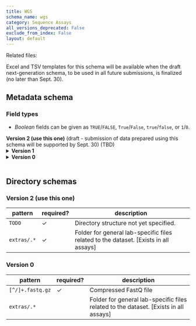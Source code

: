 ```yaml
---
title: WGS
schema_name: wgs
category: Sequence Assays
all_versions_deprecated: False
exclude_from_index: False
layout: default
---
```


Related files:

Excel and TSV templates for this schema will be available when the draft next-generation schema, to be used in all future submissions, is finalized (no later than Sept. 30).



## Metadata schema

### Field types
- *Boolean* fields can be given as `TRUE`/`FALSE`, `True`/`False`, `true`/`false`, or `1`/`0`.  


<summary><b>Version 2 (use this one)</b> (draft - submission of data prepared using this schema will be supported by Sept. 30) (TBD)</summary>


<details markdown="1" ><summary><b>Version 1</b></summary>


### Shared by all types

<a name="version"></a>
##### [`version`](#version)
Version of the schema to use when validating this metadata.

| constraint | value |
| --- | --- |
| enum | `1` |
| required | `True` |

<a name="description"></a>
##### [`description`](#description)
Free-text description of this assay.

| constraint | value |
| --- | --- |
| required | `True` |

<a name="donor_id"></a>
##### [`donor_id`](#donor_id)
HuBMAP Display ID of the donor of the assayed tissue. Example: `ABC123`.

| constraint | value |
| --- | --- |
| pattern (regular expression) | <code>[A-Z]+[0-9]+</code> |
| required | `True` |

<a name="tissue_id"></a>
##### [`tissue_id`](#tissue_id)
HuBMAP Display ID of the assayed tissue. Example: `ABC123-BL-1-2-3_456`.

| constraint | value |
| --- | --- |
| pattern (regular expression) | <code>(([A-Z]+[0-9]+)-[A-Z]{2}\d*(-\d+)+(_\d+)?)(,([A-Z]+[0-9]+)-[A-Z]{2}\d*(-\d+)+(_\d+)?)*</code> |
| required | `True` |

<a name="execution_datetime"></a>
##### [`execution_datetime`](#execution_datetime)
Start date and time of assay, typically a date-time stamped folder generated by the acquisition instrument. YYYY-MM-DD hh:mm, where YYYY is the year, MM is the month with leading 0s, and DD is the day with leading 0s, hh is the hour with leading zeros, mm are the minutes with leading zeros.

| constraint | value |
| --- | --- |
| type | `datetime` |
| format | `%Y-%m-%d %H:%M` |
| required | `True` |

<a name="protocols_io_doi"></a>
##### [`protocols_io_doi`](#protocols_io_doi)
DOI for protocols.io referring to the protocol for this assay.

| constraint | value |
| --- | --- |
| required | `True` |
| pattern (regular expression) | <code>10\.17504/.*</code> |
| url | prefix: <code>https://dx.doi.org/</code> |

<a name="operator"></a>
##### [`operator`](#operator)
Name of the person responsible for executing the assay.

| constraint | value |
| --- | --- |
| required | `True` |

<a name="operator_email"></a>
##### [`operator_email`](#operator_email)
Email address for the operator.

| constraint | value |
| --- | --- |
| format | `email` |
| required | `True` |

<a name="pi"></a>
##### [`pi`](#pi)
Name of the principal investigator responsible for the data.

| constraint | value |
| --- | --- |
| required | `True` |

<a name="pi_email"></a>
##### [`pi_email`](#pi_email)
Email address for the principal investigator.

| constraint | value |
| --- | --- |
| format | `email` |
| required | `True` |

<a name="assay_category"></a>
##### [`assay_category`](#assay_category)
Each assay is placed into one of the following 4 general categories: generation of images of microscopic entities, identification & quantitation of molecules by mass spectrometry, imaging mass spectrometry, and determination of nucleotide sequence.

| constraint | value |
| --- | --- |
| enum | `sequence` |
| required | `True` |

<a name="assay_type"></a>
##### [`assay_type`](#assay_type)
The specific type of assay being executed.

| constraint | value |
| --- | --- |
| enum | `WGS` |
| required | `True` |

<a name="analyte_class"></a>
##### [`analyte_class`](#analyte_class)
Analytes are the target molecules being measured with the assay.

| constraint | value |
| --- | --- |
| enum | `DNA` |
| required | `True` |

<a name="is_targeted"></a>
##### [`is_targeted`](#is_targeted)
Specifies whether or not a specific molecule(s) is/are targeted for detection/measurement by the assay.

| constraint | value |
| --- | --- |
| type | `boolean` |
| required | `True` |

<a name="acquisition_instrument_vendor"></a>
##### [`acquisition_instrument_vendor`](#acquisition_instrument_vendor)
An acquisition instrument is the device that contains the signal detection hardware and signal processing software. Assays generate signals such as light of various intensities or color or signals representing the molecular mass.

| constraint | value |
| --- | --- |
| required | `True` |

<a name="acquisition_instrument_model"></a>
##### [`acquisition_instrument_model`](#acquisition_instrument_model)
Manufacturers of an acquisition instrument may offer various versions (models) of that instrument with different features or sensitivities. Differences in features or sensitivities may be relevant to processing or interpretation of the data.

| constraint | value |
| --- | --- |
| required | `True` |

### Unique to this type

<a name="gdna_fragmentation_quality_assurance"></a>
##### [`gdna_fragmentation_quality_assurance`](#gdna_fragmentation_quality_assurance)
Is the gDNA integrity good enough for WGS? This is usually checked through running a gel.

| constraint | value |
| --- | --- |
| enum | `Pass` or `Fail` |
| required | `True` |

<a name="dna_assay_input_value"></a>
##### [`dna_assay_input_value`](#dna_assay_input_value)
Amount of DNA input into library preparation.

| constraint | value |
| --- | --- |
| type | `number` |
| required | `True` |

<a name="dna_assay_input_unit"></a>
##### [`dna_assay_input_unit`](#dna_assay_input_unit)
Units of DNA input into library preparation. Leave blank if not applicable.

| constraint | value |
| --- | --- |
| enum | `ug` |
| required | `False` |
| required if | `dna_assay_input_value` present |

<a name="library_construction_method"></a>
##### [`library_construction_method`](#library_construction_method)
Describes DNA library preparation kit. Modality of isolating gDNA, Fragmentation and generating sequencing libraries.

| constraint | value |
| --- | --- |
| required | `True` |

<a name="library_construction_protocols_io_doi"></a>
##### [`library_construction_protocols_io_doi`](#library_construction_protocols_io_doi)
A link to the protocol document containing the library construction method (including version) that was used.

| constraint | value |
| --- | --- |
| required | `True` |
| pattern (regular expression) | <code>10\.17504/.*</code> |
| url | prefix: <code>https://dx.doi.org/</code> |

<a name="library_layout"></a>
##### [`library_layout`](#library_layout)
State whether the library was generated for single-end or paired end sequencing.

| constraint | value |
| --- | --- |
| enum | `single-end` or `paired-end` |
| required | `True` |

<a name="library_adapter_sequence"></a>
##### [`library_adapter_sequence`](#library_adapter_sequence)
The adapter sequence to be used for adapter trimming starting with the 5' end. (eg. 5-ATCCTGAGAA) Example: `5-AATGATACGGCGACCACCGAGATCTACACTCTTTCCCTACACGACGCTCTTCCGATCT`.

| constraint | value |
| --- | --- |
| pattern (regular expression) | <code>5-[GATCU]+</code> |
| required | `True` |

<a name="library_final_yield"></a>
##### [`library_final_yield`](#library_final_yield)
Total amount of library after final pcr amplification step.

| constraint | value |
| --- | --- |
| type | `number` |
| required | `True` |

<a name="library_final_yield_unit"></a>
##### [`library_final_yield_unit`](#library_final_yield_unit)
Total units of library after final pcr amplification step. Leave blank if not applicable.

| constraint | value |
| --- | --- |
| enum | `ng` |
| required | `False` |
| required if | `library_final_yield` present |

<a name="library_average_fragment_size"></a>
##### [`library_average_fragment_size`](#library_average_fragment_size)
Average size in basepairs (bp) of sequencing library fragments estimated via gel electrophoresis or bioanalyzer/tapestation.

| constraint | value |
| --- | --- |
| type | `integer` |
| required | `True` |

<a name="sequencing_reagent_kit"></a>
##### [`sequencing_reagent_kit`](#sequencing_reagent_kit)
Reagent kit used for sequencing.

| constraint | value |
| --- | --- |
| required | `True` |

<a name="sequencing_read_format"></a>
##### [`sequencing_read_format`](#sequencing_read_format)
Slash-delimited list of the number of sequencing cycles for, for example, Read1, i7 index, i5 index, and Read2. Example: `12/34/56`.

| constraint | value |
| --- | --- |
| pattern (regular expression) | <code>\d+(/\d+)+</code> |
| required | `True` |

<a name="sequencing_read_percent_q30"></a>
##### [`sequencing_read_percent_q30`](#sequencing_read_percent_q30)
Q30 is the weighted average of all the reads (e.g. # bases UMI * q30 UMI + # bases R2 * q30 R2 + ...)

| constraint | value |
| --- | --- |
| type | `number` |
| required | `True` |
| minimum | `0` |
| maximum | `100` |

<a name="sequencing_phix_percent"></a>
##### [`sequencing_phix_percent`](#sequencing_phix_percent)
Percent PhiX loaded to the run.

| constraint | value |
| --- | --- |
| type | `number` |
| required | `True` |
| minimum | `0` |
| maximum | `100` |

<a name="contributors_path"></a>
##### [`contributors_path`](#contributors_path)
Relative path to file with ORCID IDs for contributors for this dataset.

| constraint | value |
| --- | --- |
| required | `True` |

<a name="data_path"></a>
##### [`data_path`](#data_path)
Relative path to file or directory with instrument data. Downstream processing will depend on filename extension conventions.

| constraint | value |
| --- | --- |
| required | `True` |

</details>



<details markdown="1" ><summary><b>Version 0</b></summary>


### Shared by all types

<a name="donor_id"></a>
##### [`donor_id`](#donor_id)
HuBMAP Display ID of the donor of the assayed tissue. Example: `ABC123`.

| constraint | value |
| --- | --- |
| pattern (regular expression) | <code>[A-Z]+[0-9]+</code> |
| required | `True` |

<a name="tissue_id"></a>
##### [`tissue_id`](#tissue_id)
HuBMAP Display ID of the assayed tissue. Example: `ABC123-BL-1-2-3_456`.

| constraint | value |
| --- | --- |
| pattern (regular expression) | <code>([A-Z]+[0-9]+)-[A-Z]{2}\d*(-\d+)+(_\d+)?</code> |
| required | `True` |

<a name="execution_datetime"></a>
##### [`execution_datetime`](#execution_datetime)
Start date and time of assay, typically a date-time stamped folder generated by the acquisition instrument. YYYY-MM-DD hh:mm, where YYYY is the year, MM is the month with leading 0s, and DD is the day with leading 0s, hh is the hour with leading zeros, mm are the minutes with leading zeros.

| constraint | value |
| --- | --- |
| type | `datetime` |
| format | `%Y-%m-%d %H:%M` |
| required | `True` |

<a name="protocols_io_doi"></a>
##### [`protocols_io_doi`](#protocols_io_doi)
DOI for protocols.io referring to the protocol for this assay.

| constraint | value |
| --- | --- |
| required | `True` |
| pattern (regular expression) | <code>10\.17504/.*</code> |
| url | prefix: <code>https://dx.doi.org/</code> |

<a name="operator"></a>
##### [`operator`](#operator)
Name of the person responsible for executing the assay.

| constraint | value |
| --- | --- |
| required | `True` |

<a name="operator_email"></a>
##### [`operator_email`](#operator_email)
Email address for the operator.

| constraint | value |
| --- | --- |
| format | `email` |
| required | `True` |

<a name="pi"></a>
##### [`pi`](#pi)
Name of the principal investigator responsible for the data.

| constraint | value |
| --- | --- |
| required | `True` |

<a name="pi_email"></a>
##### [`pi_email`](#pi_email)
Email address for the principal investigator.

| constraint | value |
| --- | --- |
| format | `email` |
| required | `True` |

<a name="assay_category"></a>
##### [`assay_category`](#assay_category)
Each assay is placed into one of the following 4 general categories: generation of images of microscopic entities, identification & quantitation of molecules by mass spectrometry, imaging mass spectrometry, and determination of nucleotide sequence.

| constraint | value |
| --- | --- |
| enum | `sequence` |
| required | `True` |

<a name="assay_type"></a>
##### [`assay_type`](#assay_type)
The specific type of assay being executed.

| constraint | value |
| --- | --- |
| enum | `WGS` |
| required | `True` |

<a name="analyte_class"></a>
##### [`analyte_class`](#analyte_class)
Analytes are the target molecules being measured with the assay.

| constraint | value |
| --- | --- |
| enum | `DNA` |
| required | `True` |

<a name="is_targeted"></a>
##### [`is_targeted`](#is_targeted)
Specifies whether or not a specific molecule(s) is/are targeted for detection/measurement by the assay.

| constraint | value |
| --- | --- |
| type | `boolean` |
| required | `True` |

<a name="acquisition_instrument_vendor"></a>
##### [`acquisition_instrument_vendor`](#acquisition_instrument_vendor)
An acquisition instrument is the device that contains the signal detection hardware and signal processing software. Assays generate signals such as light of various intensities or color or signals representing the molecular mass.

| constraint | value |
| --- | --- |
| required | `True` |

<a name="acquisition_instrument_model"></a>
##### [`acquisition_instrument_model`](#acquisition_instrument_model)
Manufacturers of an acquisition instrument may offer various versions (models) of that instrument with different features or sensitivities. Differences in features or sensitivities may be relevant to processing or interpretation of the data.

| constraint | value |
| --- | --- |
| required | `True` |

### Unique to this type

<a name="gdna_fragmentation_quality_assurance"></a>
##### [`gdna_fragmentation_quality_assurance`](#gdna_fragmentation_quality_assurance)
Is the gDNA integrity good enough for WGS? This is usually checked through running a gel.

| constraint | value |
| --- | --- |
| enum | `Pass` or `Fail` |
| required | `True` |

<a name="dna_assay_input_value"></a>
##### [`dna_assay_input_value`](#dna_assay_input_value)
Amount of DNA input into library preparation.

| constraint | value |
| --- | --- |
| type | `number` |
| required | `True` |

<a name="dna_assay_input_unit"></a>
##### [`dna_assay_input_unit`](#dna_assay_input_unit)
Units of DNA input into library preparation. Leave blank if not applicable.

| constraint | value |
| --- | --- |
| enum | `ug` |
| required | `False` |
| required if | `dna_assay_input_value` present |

<a name="library_construction_method"></a>
##### [`library_construction_method`](#library_construction_method)
Describes DNA library preparation kit. Modality of isolating gDNA, Fragmentation and generating sequencing libraries.

| constraint | value |
| --- | --- |
| required | `True` |

<a name="library_construction_protocols_io_doi"></a>
##### [`library_construction_protocols_io_doi`](#library_construction_protocols_io_doi)
A link to the protocol document containing the library construction method (including version) that was used.

| constraint | value |
| --- | --- |
| required | `True` |
| pattern (regular expression) | <code>10\.17504/.*</code> |
| url | prefix: <code>https://dx.doi.org/</code> |

<a name="library_layout"></a>
##### [`library_layout`](#library_layout)
State whether the library was generated for single-end or paired end sequencing.

| constraint | value |
| --- | --- |
| enum | `single-end` or `paired-end` |
| required | `True` |

<a name="library_adapter_sequence"></a>
##### [`library_adapter_sequence`](#library_adapter_sequence)
The adapter sequence to be used for adapter trimming starting with the 5' end. (eg. 5-ATCCTGAGAA) Example: `5-AATGATACGGCGACCACCGAGATCTACACTCTTTCCCTACACGACGCTCTTCCGATCT`.

| constraint | value |
| --- | --- |
| pattern (regular expression) | <code>5-[GATCU]+</code> |
| required | `True` |

<a name="library_final_yield"></a>
##### [`library_final_yield`](#library_final_yield)
Total amount of library after final pcr amplification step.

| constraint | value |
| --- | --- |
| type | `number` |
| required | `True` |

<a name="library_final_yield_unit"></a>
##### [`library_final_yield_unit`](#library_final_yield_unit)
Total units of library after final pcr amplification step. Leave blank if not applicable.

| constraint | value |
| --- | --- |
| enum | `ng` |
| required | `False` |
| required if | `library_final_yield` present |

<a name="library_average_fragment_size"></a>
##### [`library_average_fragment_size`](#library_average_fragment_size)
Average size in basepairs (bp) of sequencing library fragments estimated via gel electrophoresis or bioanalyzer/tapestation.

| constraint | value |
| --- | --- |
| type | `integer` |
| required | `True` |

<a name="sequencing_reagent_kit"></a>
##### [`sequencing_reagent_kit`](#sequencing_reagent_kit)
Reagent kit used for sequencing.

| constraint | value |
| --- | --- |
| required | `True` |

<a name="sequencing_read_format"></a>
##### [`sequencing_read_format`](#sequencing_read_format)
Slash-delimited list of the number of sequencing cycles for, for example, Read1, i7 index, i5 index, and Read2. Example: `12/34/56`.

| constraint | value |
| --- | --- |
| pattern (regular expression) | <code>\d+(/\d+)+</code> |
| required | `True` |

<a name="sequencing_read_percent_q30"></a>
##### [`sequencing_read_percent_q30`](#sequencing_read_percent_q30)
Q30 is the weighted average of all the reads (e.g. # bases UMI * q30 UMI + # bases R2 * q30 R2 + ...)

| constraint | value |
| --- | --- |
| type | `number` |
| required | `True` |
| minimum | `0` |
| maximum | `100` |

<a name="sequencing_phix_percent"></a>
##### [`sequencing_phix_percent`](#sequencing_phix_percent)
Percent PhiX loaded to the run.

| constraint | value |
| --- | --- |
| type | `number` |
| required | `True` |
| minimum | `0` |
| maximum | `100` |

<a name="contributors_path"></a>
##### [`contributors_path`](#contributors_path)
Relative path to file with ORCID IDs for contributors for this dataset.

| constraint | value |
| --- | --- |
| required | `True` |

<a name="data_path"></a>
##### [`data_path`](#data_path)
Relative path to file or directory with instrument data. Downstream processing will depend on filename extension conventions.

| constraint | value |
| --- | --- |
| required | `True` |

</details>


<br>

## Directory schemas
### Version 2 (use this one)

| pattern | required? | description |
| --- | --- | --- |
| <code>TODO</code> | ✓ | Directory structure not yet specified. |
| <code>extras\/.*</code> | ✓ | Folder for general lab-specific files related to the dataset. [Exists in all assays] |

### Version 0

| pattern | required? | description |
| --- | --- | --- |
| <code>[^/]+\.fastq\.gz</code> | ✓ | Compressed FastQ file |
| <code>extras\/.*</code> |  | Folder for general lab-specific files related to the dataset. [Exists in all assays] |

